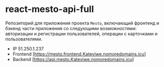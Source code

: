 # react-mesto-api-full
Репозиторий для приложения проекта `Mesto`, включающий фронтенд и бэкенд части приложения со следующими возможностями: авторизации и регистрации пользователей, операции с карточками и пользователями.
  
* IP 51.250.1.237
* Frontend [https://mesto.frontend.Kateviwe.nomoredomains.icu]
* Backend [https://api.mesto.Kateviwe.nomoredomains.icu]